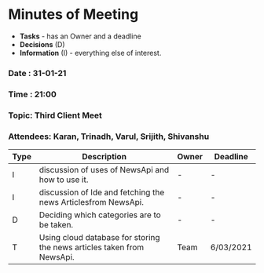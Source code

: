 # Minutes of Meeting

* **Tasks** - has an Owner and a deadline
* **Decisions** (D)
* **Information** (I) - everything else of interest.
 
### Date : 31-01-21
### Time : 21:00
### Topic: Third Client Meet
### Attendees: Karan, Trinadh, Varul, Srijith, Shivanshu

Type | Description | Owner | Deadline
---- | ---- | ---- | ----
I |discussion of uses of NewsApi and how to use it. | - | -
I | discussion of Ide and fetching the news Articlesfrom NewsApi. | - | -
D | Deciding which categories are to be taken. | - | -
T | Using cloud database for storing the news articles taken from NewsApi. | Team | 6/03/2021
